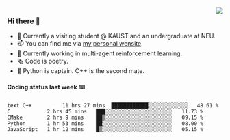 <img align="right" src='https://github-readme-stats.vercel.app/api?username=yubinwang11&show_icons=true&title_color=fff&icon_color=79ff97&text_color=9f9f9f&bg_color=151515&hide=["contribs"]'>

### Hi there 👋

- 🌱 Currently a visiting student @ KAUST and an undergraduate at NEU.
- 📫 You can find me via [my personal wensite](https://yubinwang11.github.io/).
- 🔭 Currently working in multi-agent reinforcement learning.
- 🗞 Code is poetry.
- 🔨 Python is captain. C++ is the second mate. 

#### Coding status last week ⌨️

<!--START_SECTION:waka-->
​```text
C++          11 hrs 27 mins  ████████████░░░░░░░░░░░░░   48.61 %      
C            2 hrs 45 mins   ███░░░░░░░░░░░░░░░░░░░░░░   11.73 %       
CMake        2 hrs 9 mins    ██▒░░░░░░░░░░░░░░░░░░░░░░   09.15 %      
Python       1 hr 53 mins    ██░░░░░░░░░░░░░░░░░░░░░░░   08.00 %      
JavaScript   1 hr 12 mins    █▒░░░░░░░░░░░░░░░░░░░░░░░   05.15 %       
​```
<!--END_SECTION:waka-->




